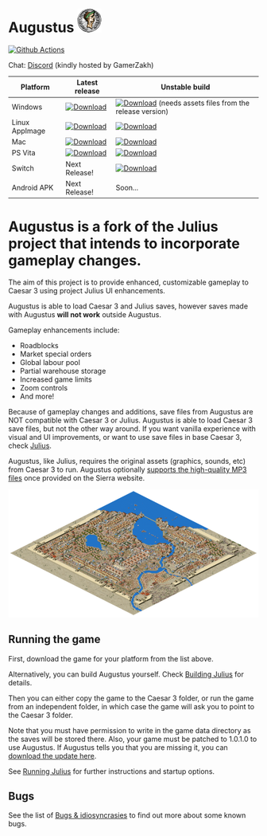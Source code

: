 # Augustus ![](res/julius_48.png)

[![Github Actions](https://github.com/Keriew/augustus/workflows/Build%20Augustus/badge.svg)](https://github.com/Keriew/Augustus/actions)

Chat: [Discord](http://www.discord.gg/GamerZakh) (kindly hosted by GamerZakh)

  
| Platform | Latest release | Unstable build |
|----------|----------------|----------------|
| Windows  | [![Download](https://api.bintray.com/packages/keriew/Augustus/windows_release/images/download.svg)](https://bintray.com/keriew/Augustus/windows_release/_latestVersion#files) | [![Download](https://api.bintray.com/packages/keriew/Augustus-unstable/windows-unstable/images/download.svg)](https://bintray.com/keriew/Augustus-unstable/windows-unstable/_latestVersion#files)  (needs assets files from the release version) | 
| Linux AppImage | [![Download](https://api.bintray.com/packages/keriew/Augustus/linux/images/download.svg)](https://bintray.com/keriew/Augustus/linux/_latestVersion#files) | [![Download](https://api.bintray.com/packages/keriew/Augustus-unstable/linux/images/download.svg)](https://bintray.com/keriew/Augustus-unstable/linux/_latestVersion#files)
| Mac | [![Download](https://api.bintray.com/packages/keriew/Augustus/mac/images/download.svg)](https://bintray.com/keriew/Augustus/mac/_latestVersion#files) | [![Download](https://api.bintray.com/packages/keriew/Augustus-unstable/mac/images/download.svg)](https://bintray.com/keriew/Augustus-unstable/mac/_latestVersion#files) |
| PS Vita | [![Download](https://api.bintray.com/packages/keriew/Augustus/vita-unstable/images/download.svg)](https://bintray.com/keriew/Augustus/vita-unstable/_latestVersion#files)| [![Download](https://api.bintray.com/packages/keriew/Augustus-unstable/vita/images/download.svg)](https://bintray.com/keriew/Augustus-unstable/vita/_latestVersion#files) |
| Switch | Next Release! | [![Download](https://api.bintray.com/packages/keriew/Augustus-unstable/switch/images/download.svg)](https://bintray.com/keriew/Augustus-unstable/switch/_latestVersion#files) |
| Android APK | Next Release! | Soon... |


Augustus is a fork of the Julius project that intends to incorporate gameplay changes.
=======
The aim of this project is to provide enhanced, customizable gameplay to Caesar 3 using project Julius UI enhancements.

Augustus is able to load Caesar 3 and Julius saves, however saves made with Augustus **will not work** outside Augustus.

Gameplay enhancements include:
- Roadblocks
- Market special orders
- Global labour pool
- Partial warehouse storage
- Increased game limits
- Zoom controls
- And more!

Because of gameplay changes and additions, save files from Augustus are NOT compatible with Caesar 3 or Julius. Augustus is able to load Caesar 3 save files, but not the other way around. If you want vanilla experience with visual and UI improvements, or want to use save files in base Caesar 3, check [Julius](https://github.com/bvschaik/julius).

Augustus, like Julius, requires the original assets (graphics, sounds, etc) from Caesar 3 to run. Augustus optionally [supports the high-quality MP3 files](https://github.com/bvschaik/julius/wiki/MP3-Support) once provided on the Sierra website.

[![](doc/main-image.png)](https://ppb.chymera.eu/fefa2d.png)

## Running the game

First, download the game for your platform from the list above.

Alternatively, you can build Augustus yourself. Check [Building Julius](doc/BUILDING.md)
for details.

Then you can either copy the game to the Caesar 3 folder, or run the game from an independent
folder, in which case the game will ask you to point to the Caesar 3 folder.

Note that you must have permission to write in the game data directory as the saves will be
stored there. Also, your game must be patched to 1.0.1.0 to use Augustus. If Augustus tells you that
you are missing it, you can [download the update here](https://github.com/bvschaik/julius/wiki/Patches).

See [Running Julius](https://github.com/bvschaik/julius/wiki/Running-Julius) for further instructions and startup options.

## Bugs

See the list of [Bugs & idiosyncrasies](doc/bugs.md) to find out more about some known bugs.
